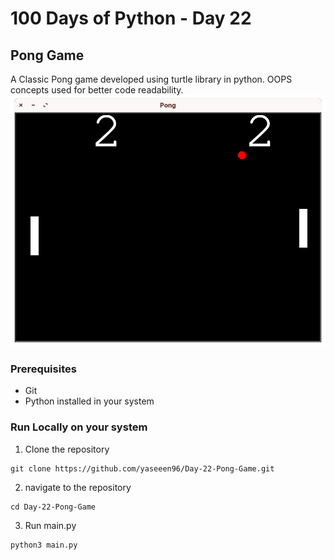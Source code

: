 # 100 Days of Python - Day 22

## Pong Game
A Classic Pong game developed using turtle library in python. OOPS concepts used for better code readability.
![screenshot](https://github.com/yaseeen96/Day-22-Pong-Game/blob/master/pictures/ss-1.png)

### Prerequisites
- Git
- Python installed in your system

### Run Locally on your system
1. Clone the repository
```
git clone https://github.com/yaseeen96/Day-22-Pong-Game.git
```

2. navigate to the repository
```
cd Day-22-Pong-Game
```

3. Run main.py
```
python3 main.py
```
